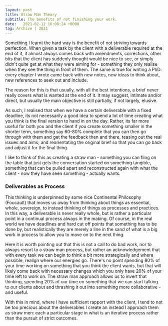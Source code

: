 ```yaml
---
layout: post
title: Straw Man Theory
subtitle: The benefits of not finishing your work.
date:   2021-02-12 16:08:24 +0000
tag: Archive | 2021
---
```


Something I learnt the hard way is the benefit of not striving towards perfection. When given a task by the client with a deliverable required at the end of it, it almost always comes back with amendments, corrections, other bits that the client has suddenly thought would be nice to see, or simply didn't quite get at what they were aiming for - something they only realise when they see the thing in front of them. The same is true for writing a PhD: every chapter I wrote came back with new notes, new ideas to think about, new references to seek out and include.

The reason for this is that usually, with all the best intentions, a brief never really covers what is wanted at the end of it. It may suggest, intimate and/or direct, but usually the main objective is still partially, if not largely, elusive.

As such, I realised that when we have a certain deliverable with a fixed deadline, its not necessarily a good idea to spend a lot of time creating what you think is the final version to hand in on the day. Rather, its far more useful for both you and the client if you create something smaller in the shorter term, something say 60-80% complete that you can then go through with them and get the feedback then and there, teasing out the real issues and aims, and reorientating the original brief so that you can go back and adjust it for the final thing.

I like to think of this as creating a straw man - something you can fling on the table that just gets the conversation started on something tangible, something that can be pulled apart and reconstructed again with what the client - now they have seen something - actually wants.

### Deliverables as Process

This thinking is underpinned by some nice Continental Philosophy (Foucault) that moves us away from thinking about things as essential, whole, sovereign, to instead thinking of things as processes and practices. In this way, a deliverable is never really whole, but is rather a particular point in a continual process always in the making. Of course, in the real world we have deadlines and hard cut off points that something has to be done by, but realistically they are merely a line in the sand of what is a big work in process to allow you to move on to the next thing.

Here it is worth pointing out that this is not a call to do bad work, nor to always resort to a straw man process, but rather an acknowledgement that with every task we can begin to think a bit more strategically and where possible, realign where our energies go. There's no point spending 80% of your time working on something that you think the client wants, but that will likely come back with necessary changes which you only have 20% of your time left to work on. The straw man approach allows us to invert that thinking, spending 20% of our time on something that we can start talking to our clients about and thrashing it out into something more collaborative - and useful.

With this in mind, where I have sufficient rapport with the client, I tend to not be too precious about the deliverables I create an instead I approach them as straw men: each a particular stage in what is an iterative process rather than the pursuit of strict outcomes.

